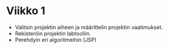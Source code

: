 # Viikko 1

- Valitsin projektin aiheen ja määrittelin projektin vaatimukset.
- Rekisteröin projektin labtooliin.
- Perehdyin eri algoritmeihin (JSP)